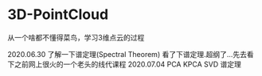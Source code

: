 # 3D-PointCloud
从一个啥都不懂得菜鸟，学习3维点云的过程

2020.06.30 了解一下谱定理(Spectral Theorem)
看了下谱定理.超纲了...先去看下之前网上很火的一个老头的线代课程
2020.07.04
    PCA
    KPCA
    SVD
    谱定理
    
